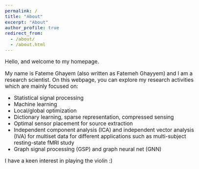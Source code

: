 ```yaml
---
permalink: /
title: "About"
excerpt: "About"
author_profile: true
redirect_from: 
  - /about/
  - /about.html
---
```


<!-- > “Shoot for the moon. Even if you miss, you'll land among the stars.” —Norman Vincent Peale -->

<style type="text/css"> body{ font-size: 13pt; } </style>

Hello, and welcome to my homepage.

My name is Fateme Ghayem (also written as Fatemeh Ghayyem) and I am a research scientist.
On this webpage, you can explore my research activities which are mainly focused on:
* Statistical signal processing 
* Machine learning
* Local/global optimization
* Dictionary learning, sparse representation, compressed sensing
* Optimal sensor placement for source extraction
* Independent component analysis (ICA) and independent vector analysis (IVA) for multiset data for different applications such as multi-subject resting-state fMRI study
* Graph signal processing (GSP) and graph neural net (GNN)

I have a keen interest in playing the violin :)

<!-- ## A short note

As a research scientist, I truly believe that research involves more than just coming up with ideas and writing papers. In my opinion, there are a number of other factors of research that must be considered which I refer to as the "*aesthetic*" side of research.

I use the example of performing a piece of music to clarify. A piece of music can be played based on the notes printed on the paper. However, the essence of the music is heard when e.g. we add intonations to the melody or perform a duet with another instrument. On the other hand, imagine that the notes are performed incorrectly or without taking intonation into account. Consequently, this performance not only does not help people but also frustrates them.

This is all about research as well which is rarely considered. In my opinion, each individual research project is a piece of art, and many aspects should be covered.
So, in order to discuss the *aesthetic* part of research, I opened a new part on my website called "Blog", where I offer brief essays that discuss my various findings for joyful and artistic research.

Oh! BTW! Not forget to say that I have a keen interest in playing the violin :) -->

